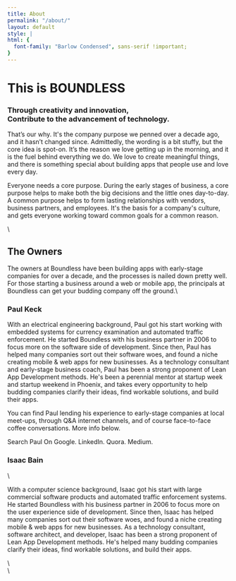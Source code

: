 ```yaml
---
title: About
permalink: "/about/"
layout: default
style: |
html: {
  font-family: "Barlow Condensed", sans-serif !important;
}
---
```


<div class="wrapper about">
<div class="grid-container">
<div class="grid-x grid-padding-x">
<div class="large-9 cell">
<h1>
This is BOUNDLESS
</h1>
<h3>Through creativity and innovation,<br>
Contribute to the advancement of technology.
</h3>
<p>
That’s our why. It's the company purpose we penned over a decade ago, and it hasn’t changed since. Admittedly, the wording is a bit stuffy, but the core idea is spot-on. It’s the reason we love getting up in the morning, and it is the fuel behind everything we do. We love to create meaningful things, and there is something special about building apps that people use and love every day.
</p>
<p>
Everyone needs a core purpose. During the early stages of business, a core purpose helps to make both the big decisions and the little ones day-to-day. A common purpose helps to form lasting relationships with vendors, business partners, and employees. It's the basis for a company's culture, and gets everyone working toward common goals for a common reason.
</p>\
<h2>The Owners</h2>
<p>
The owners at Boundless have been building apps with early-stage companies for over a decade, and the processes is nailed down pretty well. For those starting a business around a web or mobile app, the principals at Boundless can get your budding company off the ground.\
</p>
<h3>Paul Keck</h3>
<p>
With an electrical engineering background, Paul got his start working with embedded systems for currency examination and automated traffic enforcement. He started Boundless with his business partner in 2006 to focus more on the software side of development. Since then, Paul has helped many companies sort out their software woes, and found a niche creating mobile & web apps for new businesses. As a technology consultant and early-stage business coach, Paul has been a strong proponent of Lean App Development methods. He's been a perennial mentor at startup week and startup weekend in Phoenix, and takes every opportunity to help budding companies clarify their ideas, find workable solutions, and build their apps.
</p>
<p>
You can find Paul lending his experience to early-stage companies at local meet-ups, through Q&A internet channels, and of course face-to-face coffee conversations. More info below.
</p>
<p>
Search Paul On Google. LinkedIn. Quora. Medium.
</p>
<h3>Isaac Bain</h3>\
<p>
With a computer science background, Isaac got his start with large commercial software products and automated traffic enforcement systems. He started Boundless with his business partner in 2006 to focus more on the user experience side of development. Since then, Isaac has helped many companies sort out their software woes, and found a niche creating mobile & web apps for new businesses. As a technology consultant, software architect, and developer, Isaac has been a strong proponent of Lean App Development methods. He's helped many budding companies clarify their ideas, find workable solutions, and build their apps.
</p>\
</div>\
</div>
</div>
</div>
